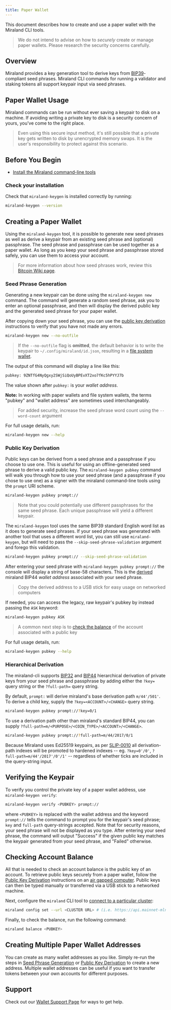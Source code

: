 ```yaml
---
title: Paper Wallet
---
```


This document describes how to create and use a paper wallet with the Miraland CLI
tools.

> We do not intend to advise on how to _securely_ create or manage paper wallets. Please research the security concerns carefully.

## Overview

Miraland provides a key generation tool to derive keys from
[BIP39](https://github.com/bitcoin/bips/blob/master/bip-0039.mediawiki)-compliant
seed phrases. Miraland CLI commands for running a validator and staking tokens all
support keypair input via seed phrases.

## Paper Wallet Usage

Miraland commands can be run without ever saving a keypair to disk on a machine.
If avoiding writing a private key to disk is a security concern of yours, you've
come to the right place.

> Even using this secure input method, it's still possible that a private key gets written to disk by unencrypted memory swaps. It is the user's responsibility to protect against this scenario.

## Before You Begin

- [Install the Miraland command-line tools](../cli/install-miraland-cli-tools.md)

### Check your installation

Check that `miraland-keygen` is installed correctly by running:

```bash
miraland-keygen --version
```

## Creating a Paper Wallet

Using the `miraland-keygen` tool, it is possible to generate new seed phrases as
well as derive a keypair from an existing seed phrase and (optional) passphrase.
The seed phrase and passphrase can be used together as a paper wallet. As long
as you keep your seed phrase and passphrase stored safely, you can use them to
access your account.

> For more information about how seed phrases work, review this [Bitcoin Wiki page](https://en.bitcoin.it/wiki/Seed_phrase).

### Seed Phrase Generation

Generating a new keypair can be done using the `miraland-keygen new` command. The
command will generate a random seed phrase, ask you to enter an optional
passphrase, and then will display the derived public key and the generated seed
phrase for your paper wallet.

After copying down your seed phrase, you can use the
[public key derivation](#public-key-derivation) instructions to verify that you
have not made any errors.

```bash
miraland-keygen new --no-outfile
```

> If the `--no-outfile` flag is **omitted**, the default behavior is to write the keypair to `~/.config/miraland/id.json`, resulting in a [file system wallet](file-system-wallet.md).

The output of this command will display a line like this:

```bash
pubkey: 9ZNTfG4NyQgxy2SWjSiQoUyBPEvXT2xo7fKc5hPYYJ7b
```

The value shown after `pubkey:` is your _wallet address_.

**Note:** In working with paper wallets and file system wallets, the terms "pubkey"
and "wallet address" are sometimes used interchangeably.

> For added security, increase the seed phrase word count using the `--word-count` argument

For full usage details, run:

```bash
miraland-keygen new --help
```


### Public Key Derivation

Public keys can be derived from a seed phrase and a passphrase if you choose to
use one. This is useful for using an offline-generated seed phrase to derive a
valid public key. The `miraland-keygen pubkey` command will walk you through how
to use your seed phrase (and a passphrase if you chose to use one) as a signer
with the miraland command-line tools using the `prompt` URI scheme.

```bash
miraland-keygen pubkey prompt://
```

> Note that you could potentially use different passphrases for the same seed phrase. Each unique passphrase will yield a different keypair.

The `miraland-keygen` tool uses the same BIP39 standard English word list as it
does to generate seed phrases. If your seed phrase was generated with another
tool that uses a different word list, you can still use `miraland-keygen`, but
will need to pass the `--skip-seed-phrase-validation` argument and forego this
validation.

```bash
miraland-keygen pubkey prompt:// --skip-seed-phrase-validation
```

After entering your seed phrase with `miraland-keygen pubkey prompt://` the console
will display a string of base-58 characters. This is the [derived](#hierarchical-derivation) miraland BIP44 _wallet address_
associated with your seed phrase.

> Copy the derived address to a USB stick for easy usage on networked computers

If needed, you can access the legacy, raw keypair's pubkey by instead passing the `ASK` keyword:

```bash
miraland-keygen pubkey ASK
```

> A common next step is to [check the balance](#checking-account-balance) of the account associated with a public key

For full usage details, run:

```bash
miraland-keygen pubkey --help
```

### Hierarchical Derivation

The miraland-cli supports
[BIP32](https://github.com/bitcoin/bips/blob/master/bip-0032.mediawiki) and
[BIP44](https://github.com/bitcoin/bips/blob/master/bip-0044.mediawiki)
hierarchical derivation of private keys from your seed phrase and passphrase by
adding either the `?key=` query string or the `?full-path=` query string.

By default, `prompt:` will derive miraland's base derivation path `m/44'/501'`. To
derive a child key, supply the `?key=<ACCOUNT>/<CHANGE>` query string.

```bash
miraland-keygen pubkey prompt://?key=0/1
```

To use a derivation path other than miraland's standard BIP44, you can supply `?full-path=m/<PURPOSE>/<COIN_TYPE>/<ACCOUNT>/<CHANGE>`.

```bash
miraland-keygen pubkey prompt://?full-path=m/44/2017/0/1
```

Because Miraland uses Ed25519 keypairs, as per
[SLIP-0010](https://github.com/satoshilabs/slips/blob/master/slip-0010.md) all
derivation-path indexes will be promoted to hardened indexes -- eg.
`?key=0'/0'`, `?full-path=m/44'/2017'/0'/1'` -- regardless of whether ticks are
included in the query-string input.

## Verifying the Keypair

To verify you control the private key of a paper wallet address, use
`miraland-keygen verify`:

```bash
miraland-keygen verify <PUBKEY> prompt://
```

where `<PUBKEY>` is replaced with the wallet address and the keyword `prompt://`
tells the command to prompt you for the keypair's seed phrase; `key` and
`full-path` query-strings accepted. Note that for security reasons, your seed
phrase will not be displayed as you type. After entering your seed phrase, the
command will output "Success" if the given public key matches the keypair
generated from your seed phrase, and "Failed" otherwise.

## Checking Account Balance

All that is needed to check an account balance is the public key of an account.
To retrieve public keys securely from a paper wallet, follow the
[Public Key Derivation](#public-key-derivation) instructions on an
[air gapped computer](<https://en.wikipedia.org/wiki/Air_gap_(networking)>).
Public keys can then be typed manually or transferred via a USB stick to a
networked machine.

Next, configure the `miraland` CLI tool to
[connect to a particular cluster](../cli/choose-a-cluster.md):

```bash
miraland config set --url <CLUSTER URL> # (i.e. https://api.mainnet-mln.miraland.top)
```

Finally, to check the balance, run the following command:

```bash
miraland balance <PUBKEY>
```

## Creating Multiple Paper Wallet Addresses

You can create as many wallet addresses as you like. Simply re-run the
steps in [Seed Phrase Generation](#seed-phrase-generation) or
[Public Key Derivation](#public-key-derivation) to create a new address.
Multiple wallet addresses can be useful if you want to transfer tokens between
your own accounts for different purposes.

## Support

Check out our [Wallet Support Page](support.md) for ways to get help.
